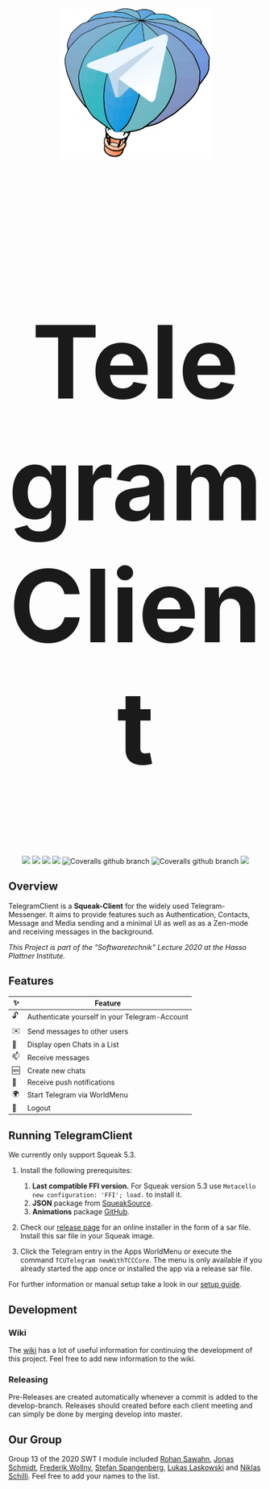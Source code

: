 <p align="center"><img width="300" height="300" src="assets/logo.png" alt="TelegramClient-Logo"></p>

<h1 align="center" style=font-size:200px>TelegramClient</h1>

<p align="center">
    <a href="https://github.com/hpi-swa-teaching/TelegramClient/commits/" title="Last Commit"><img src="https://img.shields.io/github/last-commit/hpi-swa-teaching/TelegramClient?style=flat"></a>
    <a href="https://github.com/hpi-swa-teaching/TelegramClient/issues" title="Open Issues"><img src="https://img.shields.io/github/issues/hpi-swa-teaching/TelegramClient"></a>
    <a href="https://github.com/hpi-swa-teaching/TelegramClient/actions?query=workflow%3ACI+branch%3Amaster" title="Build Status - Master"><img src="https://img.shields.io/github/workflow/status/hpi-swa-teaching/TelegramClient/CI/master?label=master"></a>
    <a href="https://github.com/hpi-swa-teaching/TelegramClient/actions?query=workflow%3ACI+branch%3Adevelop" title="Build Status - Develop"><img src="https://img.shields.io/github/workflow/status/hpi-swa-teaching/telegramclient/CI/develop?label=develop"></a>
    <img alt="Coveralls github branch" src="https://img.shields.io/coveralls/github/hpi-swa-teaching/TelegramClient/master?label=coverage%20-%20master">
    <img alt="Coveralls github branch" src="https://img.shields.io/coveralls/github/hpi-swa-teaching/TelegramClient/develop?label=coverage%20-%20develop">
    <a href="./LICENSE" title="License"><img src="https://img.shields.io/github/license/hpi-swa-teaching/TelegramClient"></a>

## Overview

TelegramClient is a **Squeak-Client** for the widely used Telegram-Messenger. It aims to provide features such as Authentication, Contacts, Message and Media sending and a minimal UI as well as as a Zen-mode and receiving messages in the background.

*This Project is part of the "Softwaretechnik" Lecture 2020 at the Hasso Plattner Institute.*

## Features

<table>
  <thead>
    <tr>
      <th>✨</th>
      <th>Feature</th>
    </tr>
  </thead>
  <tbody>
    <tr>
      <td>🔓</td>
      <td>Authenticate yourself in your Telegram-Account</td>
    </tr>
    <tr>
      <td>✉️</td>
      <td>Send messages to other users</td>
    </tr>
    <tr>
      <td>💬</td>
      <td>Display open Chats in a List</td>
    </tr>
    <tr>
      <td>📫</td>
      <td>Receive messages</td>
    </tr>
    <tr>
      <td>🆕</td>
      <td>Create new chats</td>
    </tr>
    <tr>
      <td>🔔</td>
      <td>Receive push notifications</td>
    </tr>
    <tr>
      <td>🌍</td>
      <td>Start Telegram via WorldMenu</td>
    </tr>
    <tr>
      <td>🚶</td>
      <td>Logout</td>
    </tr>
  </tbody>
</table>

## Running TelegramClient

We currently only support Squeak 5.3.

1. Install the following prerequisites:
   1. **Last compatible FFI version.** For Squeak version 5.3 use `Metacello new configuration: 'FFI'; load.` to install it.
   2. **JSON** package from [SqueakSource](http://www.squeaksource.com/JSON.html).
   3. **Animations** package [GitHub](https://github.com/hpi-swa/animations/).

2. Check our [release page](https://github.com/hpi-swa-teaching/TelegramClient/releases) for an online installer in the form of a sar file. Install this sar file in your Squeak image.

3. Click the Telegram entry in the Apps WorldMenu or execute the command `TCUTelegram newWithTCCCore`. The menu is only available if you already started the app once or installed the app via a release sar file.

For further information or manual setup take a look in our [setup
guide](https://github.com/hpi-swa-teaching/TelegramClient/wiki/Setup-Guide).

## Development

### Wiki

The [wiki](https://github.com/hpi-swa-teaching/TelegramClient/wiki) has a lot of useful information for continuing the development of this project. Feel free to add new information to the wiki.

### Releasing

Pre-Releases are created automatically whenever a commit is added to the develop-branch. Releases should created before each client meeting and can simply be done by merging develop into master.

## Our Group

Group 13 of the 2020 SWT I module included [Rohan Sawahn](https://github.com/rohansaw), [Jonas Schmidt](https://github.com/schmidtjonas), [Frederik Wollny](https://github.com/Freddy200), [Stefan Spangenberg](https://github.com/sspangenberg), [Lukas Laskowski](https://github.com/lasklu) and [Niklas Schilli](https://github.com/Mrnikbobjeff). Feel free to add your names to the list.
